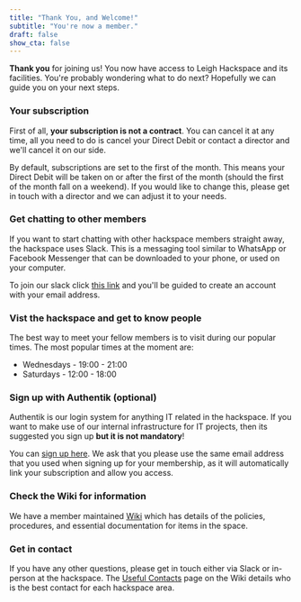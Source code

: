 ```yaml
---
title: "Thank You, and Welcome!"
subtitle: "You're now a member."
draft: false
show_cta: false
---
```


**Thank you** for joining us! You now have access to Leigh Hackspace and its facilities. You're probably wondering what to do next? Hopefully we can guide you on your next steps.

### Your subscription

First of all, __your subscription is not a contract__. You can cancel it at any time, all you need to do is cancel your Direct Debit or contact a director and we'll cancel it on our side.

By default, subscriptions are set to the first of the month. This means your Direct Debit will be taken on or after the first of the month (should the first of the month fall on a weekend). If you would like to change this, please get in touch with a director and we can adjust it to your needs.

### Get chatting to other members

If you want to start chatting with other hackspace members straight away, the hackspace uses Slack. This is a messaging tool similar to WhatsApp or Facebook Messenger that can be downloaded to your phone, or used on your computer. 

To join our slack click [this link](https://join.slack.com/t/leighhack/shared_invite/enQtNDYzMjEyMDMxNDExLTE1MWY5N2IwMzdhMzQ0ZWFiNDkyNzJmMGM1ZmFkODcwMGM5ODFmYmI4MjhmM2JiMWEyY2E3NTRjMTQzMzljZWU) and you'll be guided to create an account with your email address.

### Vist the hackspace and get to know people

The best way to meet your fellow members is to visit during our popular times. The most popular times at the moment are:

* Wednesdays - 19:00 - 21:00
* Saturdays - 12:00 - 18:00

### Sign up with Authentik (optional)

Authentik is our login system for anything IT related in the hackspace. If you want to make use of our internal infrastructure for IT projects, then its suggested you sign up **but it is not mandatory**!

You can [sign up here](https://id.leighhack.org/if/flow/hackspace-new-user-enrollment/). We ask that you please use the same email address that you used when signing up for your membership, as it will automatically link your subscription and allow you access.

### Check the Wiki for information

We have a member maintained [Wiki](https://wiki.leighhack.org) which has details of the policies, procedures, and essential documentation for items in the space.

### Get in contact

If you have any other questions, please get in touch either via Slack or in-person at the hackspace. The [Useful Contacts](https://wiki.leighhack.org/membership/useful_contacts/) page on the Wiki details who is the best contact for each hackspace area.